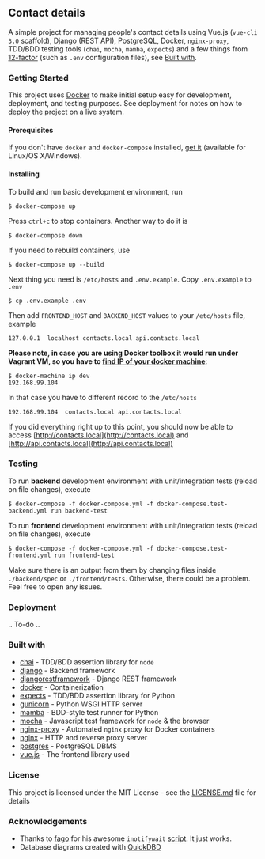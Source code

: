 ## Contact details

A simple project for managing people's contact details using Vue.js (`vue-cli 3.0` scaffold), Django (REST API), PostgreSQL, Docker, `nginx-proxy`, TDD/BDD testing tools (`chai`, `mocha`, `mamba`, `expects`) and a few things from [12-factor](https://12factor.net/) (such as `.env` configuration files), see [Built with](#built-with).  

### Getting Started

This project uses [Docker](https://www.docker.com/) to make initial setup easy for development, deployment, and testing purposes. See deployment for notes on how to deploy the project on a live system.

#### Prerequisites

If you don't have `docker` and `docker-compose` installed, [get it](https://store.docker.com/search?type=edition&offering=community) (available for Linux/OS X/Windows).


#### Installing

To build and run basic development environment, run

```
$ docker-compose up
```

Press `ctrl+c` to stop containers. Another way to do it is

```
$ docker-compose down
```

If you need to rebuild containers, use

```
$ docker-compose up --build
```

Next thing you need is `/etc/hosts` and `.env.example`. Copy `.env.example` to `.env`

```
$ cp .env.example .env
```

Then add `FRONTEND_HOST` and `BACKEND_HOST` values to your `/etc/hosts` file, example

```
127.0.0.1  localhost contacts.local api.contacts.local
```

**Please note, in case you are using Docker toolbox it would run under Vagrant VM, so you have to [find IP of your docker machine](https://docs.docker.com/machine/reference/ip/)**:

```
$ docker-machine ip dev
192.168.99.104
```

In that case you have to different record to the `/etc/hosts`

```
192.168.99.104  contacts.local api.contacts.local
```

If you did everything right up to this point, you should now be able to access [http://contacts.local](http://contacts.local) and [http://api.contacts.local](http://api.contacts.local)

### Testing

To run **backend** development environment with unit/integration tests (reload on file changes), execute

```
$ docker-compose -f docker-compose.yml -f docker-compose.test-backend.yml run backend-test
```

To run **frontend** development environment with unit/integration tests (reload on file changes), execute

```
$ docker-compose -f docker-compose.yml -f docker-compose.test-frontend.yml run frontend-test
```

Make sure there is an output from them by changing files inside `./backend/spec` or `./frontend/tests`. Otherwise, there could be a problem. Feel free to open any issues.


### Deployment

.. To-do ..

### Built with

* [chai](https://github.com/chaijs/chai) - TDD/BDD assertion library for `node`
* [django](https://www.djangoproject.com) - Backend framework
* [djangorestframework](https://github.com/encode/django-rest-framework) - Django REST framework
* [docker](https://www.docker.com) - Containerization
* [expects](https://github.com/jaimegildesagredo/expects) - TDD/BDD assertion library for Python
* [gunicorn](https://github.com/benoitc/gunicorn) - Python WSGI HTTP server
* [mamba](https://github.com/nestorsalceda/mamba) - BDD-style test runner for Python
* [mocha](https://github.com/mochajs/mocha) - Javascript test framework for `node` & the browser
* [nginx-proxy](https://github.com/jwilder/nginx-proxy) - Automated `nginx` proxy for Docker containers
* [nginx](https://github.com/nginx/nginx) - HTTP and reverse proxy server
* [postgres](https://github.com/postgres/postgres) - PostgreSQL DBMS
* [vue.js](https://vuejs.org) - The frontend library used

### License

This project is licensed under the MIT License - see the [LICENSE.md](LICENSE.md) file for details

### Acknowledgements

* Thanks to [fago](https://github.com/fago) for his awesome `inotifywait` [script](https://gist.github.com/fago/9608238). It just works.
* Database diagrams created with [QuickDBD](https://www.quickdatabasediagrams.com)
 